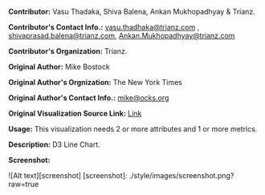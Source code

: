 **Contributor:** Vasu Thadaka, Shiva Balena, Ankan Mukhopadhyay & Trianz.

**Contributor's Contact Info.:** <vasu.thadhaka@trianz.com> , <shivaprasad.balena@trianz.com>, Ankan.Mukhopadhyay@trianz.com

**Contributor's Organization:** Trianz.

**Original Author:** Mike Bostock

**Original Author's Orgnization:** The New York Times

**Original Author's Contact Info.:** <mike@ocks.org>

**Original Visualization Source Link:** <a href = "http://bl.ocks.org/mbostock/4063269" target = "_blank">Link</a>

**Usage:** This visualization needs 2 or more attributes and 1 or more metrics.

**Description:** D3 Line Chart.

**Screenshot:**

![Alt text][screenshot]
[screenshot]: ./style/images/screenshot.png?raw=true




